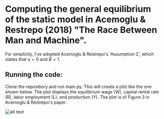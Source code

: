 # Computing the general equilibrium of the static model in Acemoglu & Restrepo (2018) "The Race Between Man and Machine".

For simplictiy, I've adopted Acemoglu & Restrepo's 'Assumption 2', which states that $\eta=0$ and $\bar{B}=1$.

## Running the code: 
Clone the repositiory and run main.py. This will create a plot like the one shown below. The plot displays the equilibrium wage (W), capital rental rate (R), labor employment (L), and production (Y). The plot is of Figure 3 in Acemoglu & Restrepo's paper.

![alt text](https://github.com/cbarkan1/Acemoglu-Restrepo-2018-model/figure3.svg?raw=true)

